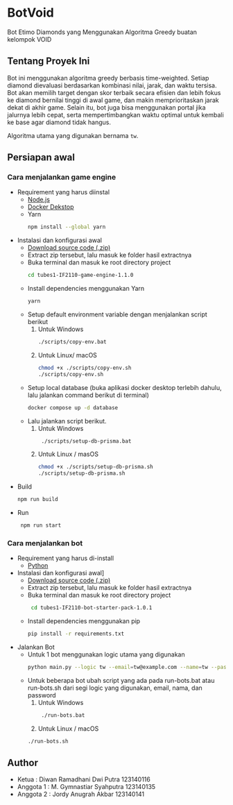 # BotVoid

Bot Etimo Diamonds yang Menggunakan Algoritma Greedy buatan kelompok VOID

## Tentang Proyek Ini

Bot ini menggunakan algoritma greedy berbasis time-weighted. Setiap diamond dievaluasi berdasarkan kombinasi nilai, jarak, dan waktu tersisa. Bot akan memilih target dengan skor terbaik secara efisien dan lebih fokus ke diamond bernilai tinggi di awal game, dan makin memprioritaskan jarak dekat di akhir game. Selain itu, bot juga bisa menggunakan portal jika jalurnya lebih cepat, serta mempertimbangkan waktu optimal untuk kembali ke base agar diamond tidak hangus.

Algoritma utama yang digunakan bernama `tw`.

## Persiapan awal

### Cara menjalankan game engine
- Requirement yang harus diinstal
  - [Node.js](https://nodejs.org/)
  - [Docker Dekstop](https://www.docker.com/products/docker-desktop/)
  - Yarn
    ```bash
    npm install --global yarn
- Instalasi dan konfigurasi awal
  - [Download source code (.zip)](https://github.com/haziqam/tubes1-IF2211-game-engine/releases/tag/v1.1.0)
  -  Extract zip tersebut, lalu masuk ke folder hasil extractnya
  -  Buka terminal dan masuk ke root directory project
      ```bash
      cd tubes1-IF2110-game-engine-1.1.0
  - Install dependencies menggunakan Yarn
      ```bash
      yarn
  - Setup default environment variable dengan menjalankan script berikut 
    1. Untuk Windows
       ```bash
       ./scripts/copy-env.bat
    2. Untuk Linux/ macOS
       ```bash
       chmod +x ./scripts/copy-env.sh 
       ./scripts/copy-env.sh
  - Setup local database (buka aplikasi docker desktop terlebih dahulu, lalu jalankan command berikut di terminal) 
      ```bash
      docker compose up -d database
  - Lalu jalankan script berikut.
    1. Untuk Windows
       ```bash
        ./scripts/setup-db-prisma.bat
    2. Untuk Linux / masOS
        ```bash
        chmod +x ./scripts/setup-db-prisma.sh 
        ./scripts/setup-db-prisma.sh
- Build
    ```bash
    npm run build
- Run
    ```bash
     npm run start

### Cara menjalankan bot
- Requirement yang harus di-install
  - [Python](https://www.python.org/downloads/)
- Instalasi dan konfigurasi awal]
  - [Download source code (.zip)](https://github.com/haziqam/tubes1-IF2211-bot-starter-pack/releases/tag/v1.0.1)
  - Extract zip tersebut, lalu masuk ke folder hasil extractnya
  - Buka terminal dan masuk ke root directory project
      ```bash
       cd tubes1-IF2110-bot-starter-pack-1.0.1
  - Install dependencies menggunakan pip
      ```bash
      pip install -r requirements.txt
- Jalankan Bot
  - Untuk 1 bot menggunakan logic utama yang digunakan
    ```bash
    python main.py --logic tw --email=tw@example.com --name=tw --password=your_password --team etimo
  - Untuk beberapa bot ubah script yang ada pada run-bots.bat atau run-bots.sh dari segi logic yang digunakan, email, nama, dan password
    1. Untuk Windows
       ```bash
        ./run-bots.bat
    2. Untuk Linux / macOS
      ```bash
      ./run-bots.sh

## Author
- Ketua     : Diwan Ramadhani Dwi Putra  123140116
- Anggota 1 : M. Gymnastiar Syahputra    123140135
- Anggota 2 : Jordy Anugrah Akbar        123140141
